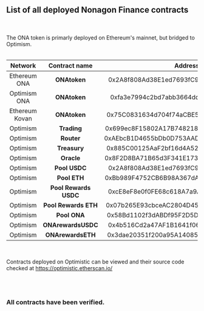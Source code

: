 ## List of all deployed Nonagon Finance contracts
<br>
<br>
The ONA token is primarly deployed on Ethereum's mainnet, but bridged to Optimism.
<br>
<br>

|   **Network**  |   **Contract name**   |                 **Address**                |
|:--------------:|:---------------------:|:------------------------------------------:|
| Ethereum   ONA | **ONAtoken**          | 0x2A8f808Ad38E1ed7693fC9459b2177a1fA4A1fE5 |
| Optimism ONA   | **ONAtoken**          | 0xfa3e7994c2bd7abb3664dd7bee24edc4714cc6ff |
| Ethereum Kovan | **ONAtoken**          | 0x75C0831634d704f74aCBE532e02f9FA421499688 |
| Optimism       | **Trading**           | 0x699ec8F15802A17B74821894088E8733b5a59C63 |
| Optimism       | **Router**            | 0xAEbcB1D4655bDb0D753AAD238beb32000c4B91AC |
| Optimism       | **Treasury**          | 0x885C00125AaF2bf16d4A527b33BFEE20Ae5E121c |
| Optimism       | **Oracle**            | 0x8F2D8BA71B65d3F341E173d8a2AC049CA397e497 |
| Optimism       | **Pool USDC**         | 0x2A8f808Ad38E1ed7693fC9459b2177a1fA4A1fE5 |
| Optimism       | **Pool ETH**          | 0xBb989F4752CB6B98A367dA7437CB4b93cBAD447f |
| Optimism       | **Pool Rewards USDC** | 0xcE8eF8e0f0FE68c618A7a9A8ab6871511f41B403 |
| Optimism       | **Pool Rewards ETH**  | 0x07b265E93cbceAC2804D45104104D7C53Bd7f3EF |
| Optimism       | **Pool ONA**          | 0x58Bd1102f3dABDf95F2D5D2147F4d96Ef66973B8 |
| Optimism       | **ONArewardsUSDC**    | 0x4b516Cd2a47AF1B1641f06E92fdfdad6CBB07c52 |
| Optimism       | **ONArewardsETH**     | 0x3dae20351f200a95A14085499B9705cCc6f769E0 |


<br>

Contracts deployed on Optimistic can be viewed and their source code checked at https://optimistic.etherscan.io/

<br>
<br>

### All contracts have been verified.

